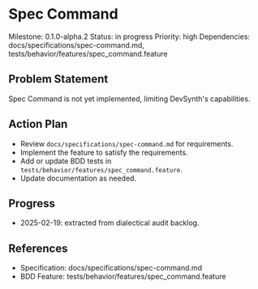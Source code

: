 # Spec Command
Milestone: 0.1.0-alpha.2
Status: in progress
Priority: high
Dependencies: docs/specifications/spec-command.md, tests/behavior/features/spec_command.feature

## Problem Statement
Spec Command is not yet implemented, limiting DevSynth's capabilities.


## Action Plan
- Review `docs/specifications/spec-command.md` for requirements.
- Implement the feature to satisfy the requirements.
- Add or update BDD tests in `tests/behavior/features/spec_command.feature`.
- Update documentation as needed.

## Progress
- 2025-02-19: extracted from dialectical audit backlog.

## References
- Specification: docs/specifications/spec-command.md
- BDD Feature: tests/behavior/features/spec_command.feature
